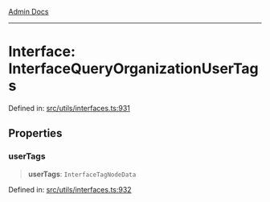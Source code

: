 [Admin Docs](/)

***

# Interface: InterfaceQueryOrganizationUserTags

Defined in: [src/utils/interfaces.ts:931](https://github.com/PalisadoesFoundation/talawa-admin/blob/main/src/utils/interfaces.ts#L931)

## Properties

### userTags

> **userTags**: `InterfaceTagNodeData`

Defined in: [src/utils/interfaces.ts:932](https://github.com/PalisadoesFoundation/talawa-admin/blob/main/src/utils/interfaces.ts#L932)
